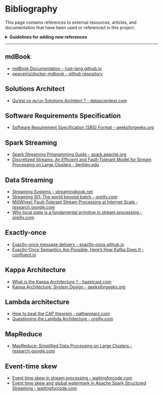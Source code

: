 # Bibliography

This page contains references to external resources, articles, and documentation that have been used or referenced in this project.

<details>
<summary><strong>Guidelines for adding new references</strong></summary>

When adding a new resource to this bibliography, please follow these guidelines:

1. **Organize by topic**: Place your reference under the appropriate section header. If no suitable section exists, create a new one.
2. **Use consistent formatting**: Each entry should follow this format:
   ```
   - [Title - source](URL)
   ```
3. **Sort alphabetically**: Within each section, entries should be listed alphabetically by title.
4. **Provide context**: If the title isn't self-explanatory, consider adding a brief description after the link.
5. **Verify links**: Ensure all URLs are accessible and point to the correct resource.

</details>

---

## mdBook 
- [mdBook Documentation - rust-lang.github.io](https://rust-lang.github.io/mdBook/index.html)
- [peaceiris/docker-mdbook - github repository](https://github.com/peaceiris/docker-mdbook/tree/main)

## Solutions Architect
- [Qu’est ce qu’un Solutions Architect ? - datascientest.com](https://datascientest.com/solutions-architect)

## Software Requirements Specification
- [Software Requirement Specification (SRS) Format - geeksforgeeks.org](https://www.geeksforgeeks.org/software-engineering/software-requirement-specification-srs-format/)

## Spark Streaming
- [Spark Streaming Programming Guide - spark.apache.org](https://spark.apache.org/docs/latest/streaming-programming-guide.html)
- [Discretized Streams: An Efficient and Fault-Tolerant Model for
Stream Processing on Large Clusters - berkley.edu](https://people.eecs.berkeley.edu/~matei/papers/2012/hotcloud_spark_streaming.pdf)

## Data Streaming 
- [Streaming Systems - streamingbook.net](http://www.streamingbook.net/)
- [Streaming 101: The world beyond batch - oreilly.com](https://www.oreilly.com/radar/the-world-beyond-batch-streaming-101/)
- [MillWheel: Fault-Tolerant Stream Processing at
Internet Scale - research.google.com](https://static.googleusercontent.com/media/research.google.com/en//pubs/archive/41378.pdf)
- [Why local state is a fundamental primitive in stream processing - oreilly.com](https://www.oreilly.com/content/why-local-state-is-a-fundamental-primitive-in-stream-processing/)

## Exactly-once
- [Exactly-once message delivery - exactly-once.github.io](https://exactly-once.github.io/posts/exactly-once-delivery/)
- [Exactly-Once Semantics Are Possible: Here’s How Kafka Does It - confluent.io](https://www.confluent.io/blog/exactly-once-semantics-are-possible-heres-how-apache-kafka-does-it/)

## Kappa Architecture
- [What is the Kappa Architecture ? - hazelcast.com](https://hazelcast.com/foundations/software-architecture/kappa-architecture/)
- [Kappa Architecture: System Design - geeksforgeeks.org](https://www.geeksforgeeks.org/system-design/kappa-architecture-system-design/)

## Lambda architecture
- [How to beat the CAP theorem - nathanmarz.com](http://nathanmarz.com/blog/how-to-beat-the-cap-theorem.html)
- [Questioning the Lambda Architecture - oreilly.com](https://www.oreilly.com/radar/questioning-the-lambda-architecture/)

## MapReduce
- [MapReduce: Simplified Data Processing on Large Clusters - research.google.com](https://static.googleusercontent.com/media/research.google.com/en//archive/mapreduce-osdi04.pdf)

## Event-time skew
- [Event time skew in stream processing - waitingforcode.com](https://www.waitingforcode.com/general-data-engineering/event-time-skew-stream-processing/read)
- [Event time skew and global watermark in Apache Spark Structured Streaming - waitingforcode.com](https://www.waitingforcode.com/apache-spark-structured-streaming/event-time-skew-global-watermark-apache-spark-structured-streaming/read)